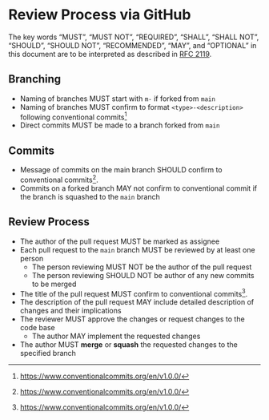 # Review Process via GitHub

The key words “MUST”, “MUST NOT”, “REQUIRED”, “SHALL”, “SHALL NOT”, “SHOULD”, “SHOULD NOT”, “RECOMMENDED”, “MAY”, and “OPTIONAL” in this document are to be interpreted as described in [RFC 2119](https://www.ietf.org/rfc/rfc2119.txt).


## Branching

* Naming of branches MUST start with `m-` if forked from `main`
* Naming of branches MUST confirm to format `<type>-<description>` following conventional commits[^cc]
* Direct commits MUST be made to a branch forked from `main`

## Commits

* Message of commits on the main branch SHOULD confirm to conventional commits[^cc].
* Commits on a forked branch MAY not confirm to conventional commit if the branch is squashed to the `main` branch

## Review Process

* The author of the pull request MUST be marked as assignee
* Each pull request to the `main` branch MUST be reviewed by at least one person
  * The person reviewing MUST NOT be the author of the pull request 
  * The person reviewing SHOULD NOT be author of any new commits to be merged
* The title of the pull request MUST confirm to conventional commits[^cc].
* The description of the pull request MAY include detailed description of changes and their implications
* The reviewer MUST approve the changes or request changes to the code base
  * The author MAY implement the requested changes
* The author MUST **merge** or **squash** the requested changes to the specified branch


[^cc]: https://www.conventionalcommits.org/en/v1.0.0/